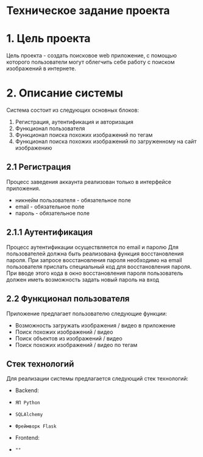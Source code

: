 Техническое задание проекта
===========================
# 1. Цель проекта
Цель проекта - создать поисковое web приложение, с помощью которого
пользователи могут облегчить себе работу с поиском изображений в 
интернете.
# 2. Описание системы
Система состоит из следующих основных блоков:
   1. Регистрация, аутентификация и авторизация
   2. Функционал пользователя
   3. Функционал поиска похожих изображений по тегам
   4. Функционал поиска похожих изображений по загруженному на сайт изображению
## 2.1 Регистрация
Процесс заведения аккаунта реализован только в интерфейсе приложения.
+ никнейм пользователя - обязательное поле
+ email - обязательное поле
+ пароль - обязательное поле
## 2.1.1 Аутентификация
Процесс аутентификации осуществляется по email и паролю
Для пользователей должна быть реализована функция 
восстановления пароля. При запросе восстановления пароля 
необходимо на email пользователя прислать специальный 
код для восстановления пароля. При вводе этого кода в 
окно восстановления пароля пользователь должен иметь 
возможность задать новый пароль на вход
## 2.2 Функционал пользователя
Приложение предлагает пользователю следующие функции:
+ Возможность загружать изображения / видео в приложение
+ Поиск похожих изображений / видео
+ Поиск объектов из изображений / видео
+ Поиск похожих изображений / видео по тегам
## Стек технологий
Для реализации системы предлагается следующий стек технологий:
+ Backend:
+     ЯП Python
+     SQLAlchemy 
+     Фреймворк Flask
+ Frontend:
+     ""